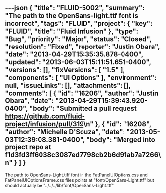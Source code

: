 ---json
{
  "title": "FLUID-5002",
  "summary": "The path to the OpenSans-light.ttf font is incorrect",
  "tags": "FLUID",
  "project": {
    "key": "FLUID",
    "title": "Fluid Infusion"
  },
  "type": "Bug",
  "priority": "Major",
  "status": "Closed",
  "resolution": "Fixed",
  "reporter": "Justin Obara",
  "date": "2013-04-29T15:35:35.878-0400",
  "updated": "2013-06-03T15:11:51.651-0400",
  "versions": [],
  "fixVersions": [
    "1.5"
  ],
  "components": [
    "UI Options"
  ],
  "environment": null,
  "issueLinks": [],
  "attachments": [],
  "comments": [
    {
      "id": "16206",
      "author": "Justin Obara",
      "date": "2013-04-29T15:39:43.920-0400",
      "body": "Submitted a pull request <https://github.com/fluid-project/infusion/pull/319>\n"
    },
    {
      "id": "16208",
      "author": "Michelle D'Souza",
      "date": "2013-05-03T12:39:08.381-0400",
      "body": "Merged into project repo at f1d3fd3ff6038c3087ed7798cb2b6d91ab7a7266\n"
    }
  ]
}
---
The path to OpenSans-Light.tiff font in the FatPanelUIOptions.css and FatPanelUIOptionsFrame.css files points at "font/OpenSans-Light.ttf" but should actually be "../../../lib/font/OpenSans-Light.ttf"

        